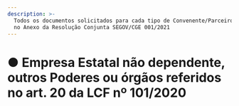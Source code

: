 ```yaml
---
description: >-
  Todos os documentos solicitados para cada tipo de Convenente/Parceiro constam
  no Anexo da Resolução Conjunta SEGOV/CGE 001/2021
---
```


# ● Empresa Estatal não dependente, outros Poderes ou órgãos referidos no art. 20 da LCF nº 101/2020

